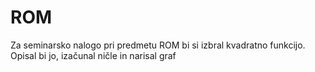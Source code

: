 # ROM
Za seminarsko nalogo pri predmetu ROM bi si izbral kvadratno funkcijo. Opisal bi jo, izačunal ničle in narisal graf
